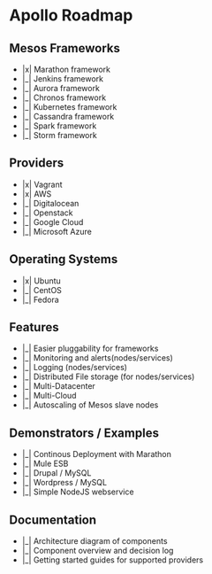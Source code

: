 Apollo Roadmap
==============

Mesos Frameworks
--------
- |x| Marathon framework
- |_| Jenkins framework
- |_| Aurora framework
- |_| Chronos framework
- |_| Kubernetes framework
- |_| Cassandra framework
- |_| Spark framework
- |_| Storm framework

Providers
---------
- |x| Vagrant
- |x| AWS
- |_| Digitalocean
- |_| Openstack
- |_| Google Cloud
- |_| Microsoft Azure

Operating Systems
-----------------
- |x| Ubuntu
- |_| CentOS
- |_| Fedora

Features
--------
- |_| Easier pluggability for frameworks
- |_| Monitoring and alerts(nodes/services)
- |_| Logging (nodes/services)
- |_| Distributed File storage (for nodes/services)
- |_| Multi-Datacenter
- |_| Multi-Cloud
- |_| Autoscaling of Mesos slave nodes

Demonstrators / Examples
------------------------
- |_| Continous Deployment with Marathon
- |_| Mule ESB
- |_| Drupal / MySQL
- |_| Wordpress / MySQL
- |_| Simple NodeJS webservice

Documentation
-------------
- |_| Architecture diagram of components
- |_| Component overview and decision log
- |_| Getting started guides for supported providers
